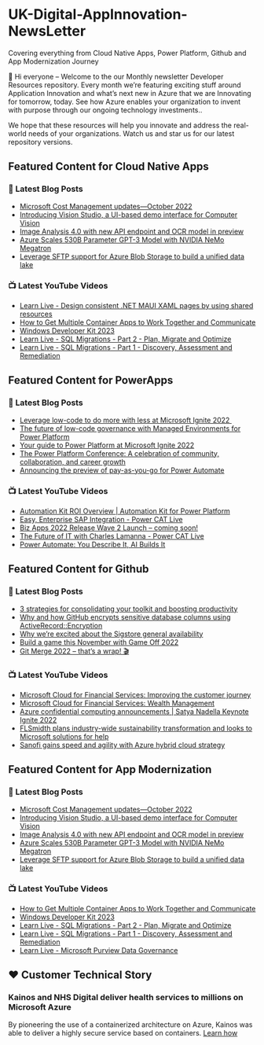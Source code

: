 # UK-Digital-AppInnovation-NewsLetter

Covering everything from Cloud Native Apps, Power Platform, Github and App Modernization Journey

👋 Hi everyone – Welcome to the our Monthly newsletter Developer Resources repository. Every month we’re featuring exciting stuff around Application Innovation and what’s next new in Azure that we are Innovating for tomorrow, today. See how Azure enables your organization to invent with purpose through our ongoing technology investments..


We hope that these resources will help you innovate and address the real-world needs of your organizations. Watch us and star us for our latest repository versions.

## Featured Content for Cloud Native Apps


### 📝 Latest Blog Posts

    
<!-- BLOGCNA:START -->
- [Microsoft Cost Management updates—October 2022](https://azure.microsoft.com/blog/microsoft-cost-management-updates-october-2022/)
- [Introducing Vision Studio, a UI-based demo interface for Computer Vision](https://azure.microsoft.com/blog/introducing-vision-studio-a-uibased-demo-interface-for-computer-vision/)
- [Image Analysis 4.0 with new API endpoint and OCR model in preview](https://azure.microsoft.com/blog/image-analysis-40-with-new-api-endpoint-and-ocr-model-in-preview/)
- [Azure Scales 530B Parameter GPT-3 Model with NVIDIA NeMo Megatron](https://azure.microsoft.com/blog/azure-scales-530b-parameter-gpt3-model-with-nvidia-nemo-megatron/)
- [Leverage SFTP support for Azure Blob Storage to build a unified data lake](https://azure.microsoft.com/blog/leverage-sftp-support-for-azure-blob-storage-to-build-a-unified-data-lake/)
<!-- BLOGCNA:END -->

### 📺 Latest YouTube Videos

 
<!-- YOUTUBECNA:START -->
- [Learn Live - Design consistent .NET MAUI XAML pages by using shared resources](https://www.youtube.com/watch?v=zTY7ZcnBzeU)
- [How to Get Multiple Container Apps to Work Together and Communicate](https://www.youtube.com/watch?v=Z5y08Ng76Q0)
- [Windows Developer Kit 2023](https://www.youtube.com/watch?v=DUgC_d3Bru8)
- [Learn Live - SQL Migrations - Part 2 - Plan, Migrate and Optimize](https://www.youtube.com/watch?v=cMStinxMBl4)
- [Learn Live - SQL Migrations - Part 1 - Discovery, Assessment and Remediation](https://www.youtube.com/watch?v=8fPwpRFSe6o)
<!-- YOUTUBECNA:END -->

##  Featured Content for PowerApps
### 📝 Latest Blog Posts
<!-- BLOGPOWER:START -->
- [Leverage low-code to do more with less at Microsoft Ignite 2022 ](https://cloudblogs.microsoft.com/powerplatform/2022/10/12/leverage-low-code-to-do-more-with-less-at-microsoft-ignite-2022/)
- [The future of low-code governance with Managed Environments for Power Platform](https://cloudblogs.microsoft.com/powerplatform/2022/10/12/the-future-of-low-code-governance-with-managed-environments-for-power-platform/)
- [Your guide to Power Platform at Microsoft Ignite 2022](https://cloudblogs.microsoft.com/powerplatform/2022/10/05/your-guide-to-power-platform-at-microsoft-ignite-2022/)
- [The Power Platform Conference: A celebration of community, collaboration, and career growth](https://cloudblogs.microsoft.com/powerplatform/2022/09/20/the-power-platform-conference-a-celebration-of-community-collaboration-and-career-growth/)
- [Announcing the preview of pay-as-you-go for Power Automate](https://cloudblogs.microsoft.com/powerplatform/2022/07/21/announcing-the-preview-of-pay-as-you-go-for-power-automate/)
<!-- BLOGPOWER:END -->
 ### 📺 Latest YouTube Videos
    
<!-- YOUTUBEPOWER:START -->
- [Automation Kit ROI Overview | Automation Kit for Power Platform](https://www.youtube.com/watch?v=VNC0PWBTRwA)
- [Easy, Enterprise SAP Integration - Power CAT Live](https://www.youtube.com/watch?v=WPaODhTnNBU)
- [Biz Apps 2022 Release Wave 2 Launch – coming soon!](https://www.youtube.com/watch?v=GfszaIHVdT8)
- [The Future of IT with Charles Lamanna - Power CAT Live](https://www.youtube.com/watch?v=pvQYPmjiGmQ)
- [Power Automate: You Describe It, AI Builds It](https://www.youtube.com/watch?v=9lnDnxLcis4)
<!-- YOUTUBEPOWER:END -->

##  Featured Content for Github
### 📝 Latest Blog Posts
<!-- BLOGGITHUB:START -->
- [3 strategies for consolidating your toolkit and boosting productivity](https://github.blog/2022-10-26-3-strategies-for-consolidating-your-toolkit-and-boosting-productivity/)
- [Why and how GitHub encrypts sensitive database columns using ActiveRecord::Encryption](https://github.blog/2022-10-26-why-and-how-github-encrypts-sensitive-database-columns-using-activerecordencryption/)
- [Why we&#8217;re excited about the Sigstore general availability](https://github.blog/2022-10-25-why-were-excited-about-the-sigstore-general-availability/)
- [Build a game this November with Game Off 2022](https://github.blog/2022-10-21-build-a-game-this-november-with-game-off-2022/)
- [Git Merge 2022 &#8211; that&#8217;s a wrap! 🎬](https://github.blog/2022-10-21-git-merge-2022-mission-report/)
<!-- BLOGGITHUB:END -->
### 📺 Latest YouTube Videos
<!-- YOUTUBEGITHUB:START -->
- [Microsoft Cloud for Financial Services: Improving the customer journey](https://www.youtube.com/watch?v=CjUbQe1ys0c)
- [Microsoft Cloud for Financial Services: Wealth Management](https://www.youtube.com/watch?v=5JW9F8g7_6s)
- [Azure confidential computing announcements | Satya Nadella Keynote Ignite 2022](https://www.youtube.com/watch?v=ulNtbG_EZUI)
- [FLSmidth plans industry-wide sustainability transformation and looks to Microsoft solutions for help](https://www.youtube.com/watch?v=V5Br8Xv4BNE)
- [Sanofi gains speed and agility with Azure hybrid cloud strategy](https://www.youtube.com/watch?v=K3xEAvTFCk4)
<!-- YOUTUBEGITHUB:END -->
##  Featured Content for App Modernization
### 📝 Latest Blog Posts
<!-- BLOGAPPMOD:START -->
- [Microsoft Cost Management updates—October 2022](https://azure.microsoft.com/blog/microsoft-cost-management-updates-october-2022/)
- [Introducing Vision Studio, a UI-based demo interface for Computer Vision](https://azure.microsoft.com/blog/introducing-vision-studio-a-uibased-demo-interface-for-computer-vision/)
- [Image Analysis 4.0 with new API endpoint and OCR model in preview](https://azure.microsoft.com/blog/image-analysis-40-with-new-api-endpoint-and-ocr-model-in-preview/)
- [Azure Scales 530B Parameter GPT-3 Model with NVIDIA NeMo Megatron](https://azure.microsoft.com/blog/azure-scales-530b-parameter-gpt3-model-with-nvidia-nemo-megatron/)
- [Leverage SFTP support for Azure Blob Storage to build a unified data lake](https://azure.microsoft.com/blog/leverage-sftp-support-for-azure-blob-storage-to-build-a-unified-data-lake/)
<!-- BLOGAPPMOD:END -->
### 📺 Latest YouTube Videos
<!-- YOUTUBEAPPMOD:START -->
- [How to Get Multiple Container Apps to Work Together and Communicate](https://www.youtube.com/watch?v=Z5y08Ng76Q0)
- [Windows Developer Kit 2023](https://www.youtube.com/watch?v=DUgC_d3Bru8)
- [Learn Live - SQL Migrations - Part 2 - Plan, Migrate and Optimize](https://www.youtube.com/watch?v=cMStinxMBl4)
- [Learn Live - SQL Migrations - Part 1 - Discovery, Assessment and Remediation](https://www.youtube.com/watch?v=8fPwpRFSe6o)
- [Learn Live - Microsoft Purview Data Governance](https://www.youtube.com/watch?v=Sb9uJLtXDGo)
<!-- YOUTUBEAPPMOD:END -->


## ♥️ Customer Technical Story 

### Kainos and NHS Digital deliver health services to millions on Microsoft Azure

By pioneering the use of a containerized architecture on Azure, Kainos was able to deliver a highly secure service based on containers. [Learn how](https://customers.microsoft.com/en-us/story/1368348549535774520-kainos-and-nhs-digital-deliver-health-services-to-millions-on-microsoft-azure)

